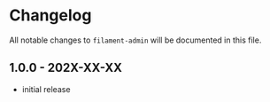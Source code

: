 # Changelog

All notable changes to `filament-admin` will be documented in this file.

## 1.0.0 - 202X-XX-XX

- initial release
